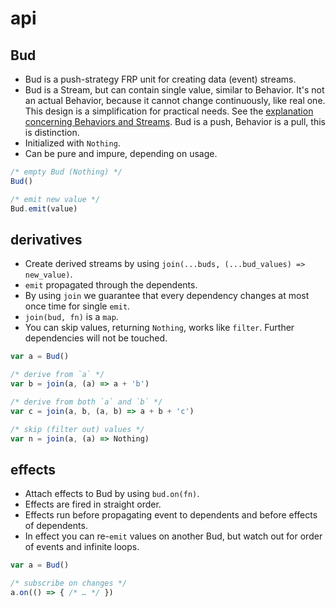 
# api
## Bud

* Bud is a push-strategy FRP unit for creating data (event) streams.
* Bud is a Stream, but can contain single value, similar to Behavior. It's not an actual Behavior, because it cannot change continuously, like real one.
This design is a simplification for practical needs.
See the [explanation concerning Behaviors and Streams](https://github.com/funkia/hareactive/tree/b7875b05d6f61089f1411bca882713a346ce41b0#conceptual-overview).
Bud is a push, Behavior is a pull, this is distinction.
* Initialized with `Nothing`.
* Can be pure and impure, depending on usage.

```js
/* empty Bud (Nothing) */
Bud()

/* emit new value */
Bud.emit(value)
```

## derivatives

* Create derived streams by using `join(...buds, (...bud_values) => new_value)`.
* `emit` propagated through the dependents.
* By using `join` we guarantee that every dependency changes at most once time
for single `emit`.
* `join(bud, fn)` is a `map`.
* You can skip values, returning `Nothing`, works like `filter`. Further dependencies will
not be touched.

```js
var a = Bud()

/* derive from `a` */
var b = join(a, (a) => a + 'b')

/* derive from both `a` and `b` */
var c = join(a, b, (a, b) => a + b + 'c')

/* skip (filter out) values */
var n = join(a, (a) => Nothing)
```

## effects

* Attach effects to Bud by using `bud.on(fn)`.
* Effects are fired in straight order.
* Effects run before propagating event to dependents and before effects of dependents.
* In effect you can re-`emit` values on another Bud, but watch out for order of events and infinite loops.

```js
var a = Bud()

/* subscribe on changes */
a.on(() => { /* … */ })
```

